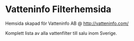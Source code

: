 # Vatteninfo Filterhemsida

Hemsida skapad för Vatteninfo AB @ http://vatteninfo.com/

Komplett lista av alla vattenfilter till salu inom Sverige.
